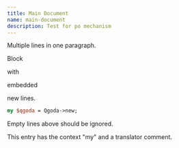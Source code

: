 ```yaml
---
title: Main Document
name: main-document
description: Test for po mechanism
---
```

Multiple lines
in one
paragraph.

<!--qgoda-xgettext-->
Block

with

embedded

new lines.
<!--/qgoda-xgettext-->

<!--qgoda-no-xgettext-->
```perl
my $qgoda = Qgoda->new;
```
<!--/qgoda-no-xgettext-->

Empty lines above should be ignored.

<!--TRANSLATORS: A translator comment.
    xgettext:msgctxt= my -->
This entry has the context "my" and a translator comment.
